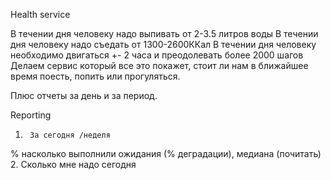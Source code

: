 Health service

В течении дня человеку надо выпивать от 2-3.5 литров воды
В течении дня человеку надо съедать от 1300-2600ККал
В течении дня человеку необходимо двигаться +- 2 часа и преодолевать более 2000 шагов
Делаем сервис который все это покажет, стоит ли нам в ближайшее время поесть, попить или прогуляться.

Плюс отчеты за день и за период.

Reporting
1.      За сегодня /неделя
% насколько выполнили ожидания (% деградации), медиана (почитать)
2.      Сколько мне надо сегодня

